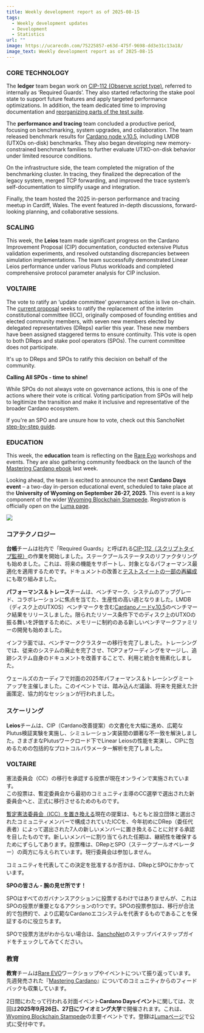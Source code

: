 ```yaml
---
title: Weekly development report as of 2025-08-15
tags:
  - Weekly development updates
  - Development
  - Statistics
url: ""
image: https://ucarecdn.com/75225857-e63d-475f-9698-dd3e31c13a18/
image_text: Weekly development report as of 2025-08-15
---
```


### CORE TECHNOLOGY

The **ledger** team began work on [CIP-112 (Observe script type)](https://github.com/cardano-foundation/CIPs/tree/master/CIP-0112), referred to internally as ‘Required Guards’. They also started refactoring the stake pool state to support future features and apply targeted performance optimizations. In addition, the team dedicated time to improving documentation and [reorganizing parts of the test suite](https://github.com/IntersectMBO/cardano-ledger/pull/5216).

The **performance and tracing** team concluded a productive period, focusing on benchmarking, system upgrades, and collaboration. The team released benchmark results for [Cardano node v.10.5](https://updates.cardano.intersectmbo.org/reports/2025-07-performance-10.5.0), including LMDB (UTXOs on-disk) benchmarks. They also began developing new memory-constrained benchmark families to further evaluate UTXO-on-disk behavior under limited resource conditions.

On the infrastructure side, the team completed the migration of the benchmarking cluster. In tracing, they finalized the deprecation of the legacy system, merged TCP forwarding, and improved the trace system’s self-documentation to simplify usage and integration.

Finally, the team hosted the 2025 in-person performance and tracing meetup in Cardiff, Wales. The event featured in-depth discussions, forward-looking planning, and collaborative sessions. 

### SCALING

This week, the **Leios** team made significant progress on the Cardano Improvement Proposal (CIP) documentation, conducted extensive Plutus validation experiments, and resolved outstanding discrepancies between simulation implementations. The team successfully demonstrated Linear Leios performance under various Plutus workloads and completed comprehensive protocol parameter analysis for CIP inclusion.

### VOLTAIRE

The vote to ratify an ‘update committee’ governance action is live on-chain.  
The [current proposal](https://gov.tools/governance_actions/47a0e7a4f9383b1afc2192b23b41824d65ac978d7741aca61fc1fa16833d1111#0) seeks to ratify the replacement of the interim constitutional committee (ICC), originally composed of founding entities and elected community members, with seven new members elected by delegated representatives (DReps) earlier this year. These new members have been assigned staggered terms to ensure continuity. This vote is open to both DReps and stake pool operators (SPOs). The current committee does not participate.  
  
It's up to DReps and SPOs to ratify this decision on behalf of the community.  
  
**Calling All SPOs - time to shine!** 

While SPOs do not always vote on governance actions, this is one of the actions where their vote is critical. Voting participation from SPOs will help to legitimize the transition and make it inclusive and representative of the broader Cardano ecosystem.  
  
If you're an SPO and are unsure how to vote, check out this SanchoNet [step-by-step guide](https://sancho.network/tutorials/vote-action).

### EDUCATION

This week, the **education** team is reflecting on the [Rare Evo](https://rareevo.io/) workshops and events. They are also gathering community feedback on the launch of the [Mastering Cardano ebook](https://book.io/book/mastering-cardano/) last week. 

Looking ahead, the team is excited to announce the next **Cardano Days event** – a two-day in-person educational event, scheduled to take place at the **University of Wyoming on September 26-27, 2025**. This event is a key component of the wider [Wyoming Blockchain Stampede](https://www.uwyo.edu/acct-fin/cbdi/stampede/index.html). Registration is officially open on the [Luma page](https://lu.ma/g436so6c).  
  
![](https://ucarecdn.com/1b7291e3-f03b-4d93-b5f5-f77db4850203/-/preview/-/format/auto/-/quality/smart/)

### コアテクノロジー

**台帳**チームは社内で「Required Guards」と呼ばれる[CIP-112（スクリプトタイプ監視）](https://github.com/cardano-foundation/CIPs/tree/master/CIP-0112)の作業を開始しました。ステークプールステータスのリファクタリングも始めました。これは、将来の機能をサポートし、対象となるパフォーマンス最適化を適用するためです。ドキュメントの改善と[テストスイートの一部の再編成](https://github.com/IntersectMBO/cardano-ledger/pull/5216)にも取り組みました。

**パフォーマンス＆トレース**チームは、ベンチマーク、システムのアップグレード、コラボレーションに焦点を当てた、生産性の高い週となりました。LMDB（ディスク上のUTXOS）ベンチマークを含む[Cardanoノードv.10.5](https://updates.cardano.intersectmbo.org/reports/2025-07-performance-10.5.0)のベンチマーク結果をリリースしました。限られたリソース条件下でのディスク上のUTXOの振る舞いを評価するために、メモリーに制約のある新しいベンチマークファミリーの開発も始めました。

インフラ面では、ベンチマーククラスターの移行を完了しました。トレーシングでは、従来のシステムの廃止を完了させ、TCPフォワーディングをマージし、追跡システム自身のドキュメントを改善することで、利用と統合を簡素化しました。

ウェールズのカーディフで対面の2025年パフォーマンス＆トレーシングミートアップを主催しました。このイベントでは、踏み込んだ議論、将来を見据えた計画策定、協力的なセッションが行われました。 

### スケーリング

**Leios**チームは、CIP（Cardano改善提案）の文書化を大幅に進め、広範なPlutus検証実験を実施し、シミュレーション実装間の顕著な不一致を解決しました。さまざまなPlutusワークロード下でLinear Leiosの性能を実演し、CIPに包めるための包括的なプロトコルパラメーター解析を完了しました。

### VOLTAIRE

憲法委員会（CC）の移行を承認する投票が現在オンラインで実施されています。  
この投票は、暫定委員会から最初のコミュニティ主導のCC選挙で選出された新委員会へと、正式に移行させるためのものです。  
  
[暫定憲法委員会（ICC）を置き換える](https://gov.tools/governance_actions/47a0e7a4f9383b1afc2192b23b41824d65ac978d7741aca61fc1fa16833d1111#0)現在の提案は、もともと設立団体と選出されたコミュニティメンバーで構成されていたICCを、今年初めにDRep（委任代表者）によって選出された7人の新しいメンバーに置き換えることに対する承認を目したものです。新しいメンバーに割り当てられた任期は、継続性を確保するためにずらしてあります。投票権は、DRepとSPO（ステークプールオペレーター）の両方に与えられています。現行委員会は参加しません。  
  
コミュニティを代表してこの決定を批准するか否かは、DRepとSPOにかかっています。  
  
**SPOの皆さん - 腕の見せ所です！** 

SPOはすべてのガバナンスアクションに投票するわけではありませんが、これはSPOの投票が重要となるアクションの1つです。SPOの投票参加は、移行が合法的で包摂的で、より広範なCardanoエコシステムを代表するものであることを保証するのに役立ちます。  
  
SPOで投票方法がわからない場合は、[SanchoNet](https://sancho.network/tutorials/vote-action)のステップバイステップガイドをチェックしてみてください。

### 教育

**教育**チームは[Rare EVO](https://rareevo.io/)ワークショップやイベントについて振り返っています。先週発売された『[Mastering Cardano](https://book.io/book/mastering-cardano/)』についてのコミュニティからのフィードバックも収集しています。 

2日間にわたって行われる対面イベント**Cardano Daysイベント**に関しては、次回は**2025年9月26日、27日にワイオミング大学**で開催されます。これは、[Wyoming Blockchain Stampede](https://www.uwyo.edu/acct-fin/cbdi/stampede/index.html)の主要イベントです。登録は[Lumaページ](https://lu.ma/g436so6c)で公式に受付中です。
